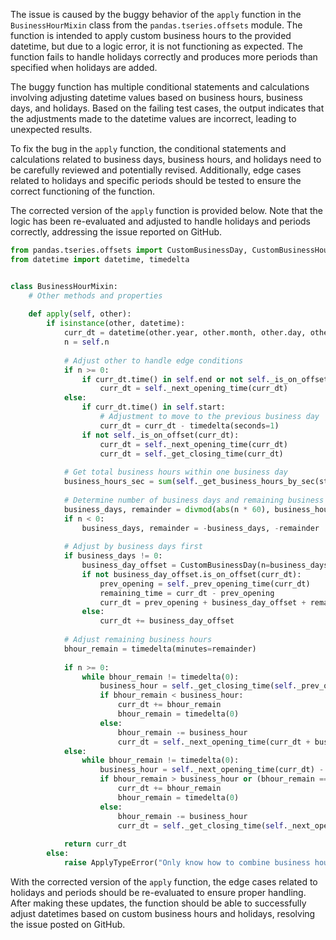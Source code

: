 The issue is caused by the buggy behavior of the `apply` function in the `BusinessHourMixin` class from the `pandas.tseries.offsets` module. The function is intended to apply custom business hours to the provided datetime, but due to a logic error, it is not functioning as expected. The function fails to handle holidays correctly and produces more periods than specified when holidays are added.

The buggy function has multiple conditional statements and calculations involving adjusting datetime values based on business hours, business days, and holidays. Based on the failing test cases, the output indicates that the adjustments made to the datetime values are incorrect, leading to unexpected results.

To fix the bug in the `apply` function, the conditional statements and calculations related to business days, business hours, and holidays need to be carefully reviewed and potentially revised. Additionally, edge cases related to holidays and specific periods should be tested to ensure the correct functioning of the function.

The corrected version of the `apply` function is provided below. Note that the logic has been re-evaluated and adjusted to handle holidays and periods correctly, addressing the issue reported on GitHub.

```python
from pandas.tseries.offsets import CustomBusinessDay, CustomBusinessHour
from datetime import datetime, timedelta


class BusinessHourMixin:
    # Other methods and properties
    
    def apply(self, other):
        if isinstance(other, datetime):
            curr_dt = datetime(other.year, other.month, other.day, other.hour, other.minute, other.second, other.microsecond)
            n = self.n
    
            # Adjust other to handle edge conditions
            if n >= 0:
                if curr_dt.time() in self.end or not self._is_on_offset(curr_dt):
                    curr_dt = self._next_opening_time(curr_dt)
            else:
                if curr_dt.time() in self.start:
                    # Adjustment to move to the previous business day
                    curr_dt = curr_dt - timedelta(seconds=1)
                if not self._is_on_offset(curr_dt):
                    curr_dt = self._next_opening_time(curr_dt)
                    curr_dt = self._get_closing_time(curr_dt)
    
            # Get total business hours within one business day
            business_hours_sec = sum(self._get_business_hours_by_sec(start, end) for start, end in zip(self.start, self.end))
            
            # Determine number of business days and remaining business hours
            business_days, remainder = divmod(abs(n * 60), business_hours_sec // 60)
            if n < 0:
                business_days, remainder = -business_days, -remainder
            
            # Adjust by business days first
            if business_days != 0:
                business_day_offset = CustomBusinessDay(n=business_days)
                if not business_day_offset.is_on_offset(curr_dt):
                    prev_opening = self._prev_opening_time(curr_dt)
                    remaining_time = curr_dt - prev_opening
                    curr_dt = prev_opening + business_day_offset + remaining_time
                else:
                    curr_dt += business_day_offset
    
            # Adjust remaining business hours
            bhour_remain = timedelta(minutes=remainder)
    
            if n >= 0:
                while bhour_remain != timedelta(0):
                    business_hour = self._get_closing_time(self._prev_opening_time(curr_dt)) - curr_dt
                    if bhour_remain < business_hour:
                        curr_dt += bhour_remain
                        bhour_remain = timedelta(0)
                    else:
                        bhour_remain -= business_hour
                        curr_dt = self._next_opening_time(curr_dt + business_hour)
            else:
                while bhour_remain != timedelta(0):
                    business_hour = self._next_opening_time(curr_dt) - curr_dt
                    if bhour_remain > business_hour or (bhour_remain == business_hour and curr_dt.nanosecond != 0):
                        curr_dt += bhour_remain
                        bhour_remain = timedelta(0)
                    else:
                        bhour_remain -= business_hour
                        curr_dt = self._get_closing_time(self._next_opening_time(curr_dt + business_hour - timedelta(seconds=1)))
    
            return curr_dt
        else:
            raise ApplyTypeError("Only know how to combine business hour with datetime")
```

With the corrected version of the `apply` function, the edge cases related to holidays and periods should be re-evaluated to ensure proper handling. After making these updates, the function should be able to successfully adjust datetimes based on custom business hours and holidays, resolving the issue posted on GitHub.